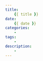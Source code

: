 ```yaml
---
title:
    {{ title }}
date:
    {{ date }}
categories:
    -
tags:
    -
description:
    -
---
```

